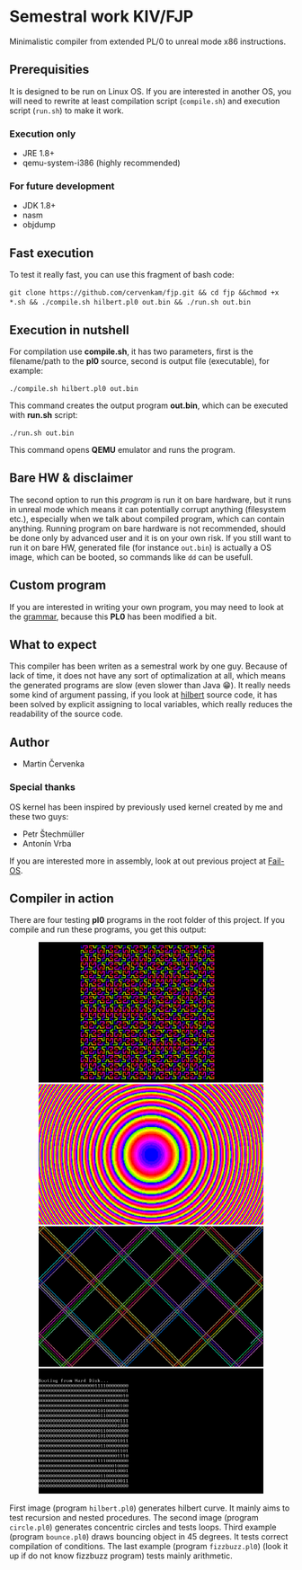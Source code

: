 # Semestral work KIV/FJP
Minimalistic compiler from extended PL/0 to unreal mode x86 instructions.

## Prerequisities
It is designed to be run on Linux OS. If you are interested in another
OS, you will need to rewrite at least compilation script (`compile.sh`)
and execution script (`run.sh`) to make it work.
### Execution only
* JRE 1.8+
* qemu-system-i386 (highly recommended)
### For future development
* JDK 1.8+
* nasm
* objdump

## Fast execution
To test it really fast, you can use this fragment of bash code:

`git clone https://github.com/cervenkam/fjp.git && cd fjp &&chmod +x *.sh
&& ./compile.sh hilbert.pl0 out.bin && ./run.sh out.bin`
## Execution in nutshell
For compilation use **compile.sh**, it has two parameters, first is the
filename/path to the **pl0** source, second is output file (executable),
for example:

`./compile.sh hilbert.pl0 out.bin`

This command creates the output program **out.bin**, which can be executed
with **run.sh** script:

`./run.sh out.bin`

This command opens **QEMU** emulator and runs the program.

## Bare HW & disclaimer
The second option
to run this _program_ is run it on bare hardware, but it runs in unreal
mode which means it can potentially corrupt anything (filesystem etc.),
especially when we talk about compiled program, which can contain anything.
Running program on bare hardware is not recommended, should be done only by
advanced user and it is on your own risk.
If you still want to run it on bare HW, generated file (for instance `out.bin`)
is actually a OS image, which can be booted, so commands like `dd` can be
usefull.

## Custom program
If you are interested in writing your own program, you may need to look
at the [grammar](compiler/pl0.g4), because this **PL0** has been modified
a bit.

## What to expect
This compiler has been writen as a semestral work by one guy. Because of
lack of time, it does not have any sort of optimalization at all, which
means the generated programs are slow (even slower than Java :grin:).
It really needs some kind of argument passing, if you look at
[hilbert](hilbert.pl0) source code, it has been solved by explicit
assigning to local variables, which really reduces the readability
of the source code.
## Author
* Martin &Ccaron;ervenka
### Special thanks
OS kernel has been inspired by previously used kernel created by me and
these two guys:
* Petr &Scaron;techm&uuml;ller
* Anton&iacute;n Vrba

If you are interested more in assembly, look at out previous project at
[Fail-OS](https://github.com/cervenkam/os/).
## Compiler in action
There are four testing **pl0** programs in the root folder of this project.
If you compile and run these programs, you get this output:
<p align="center">
	<img src="pictures/hilbert.png" width="400px"/>
	<img src="pictures/circle.png" width="400px"/>
	<img src="pictures/bounce.png" width="400px"/>
	<img src="pictures/fizzbuzz.png" width="400px"/>
</p>

First image (program `hilbert.pl0`) generates hilbert curve. It mainly aims to
test recursion and nested procedures. The second image (program `circle.pl0`)
generates concentric circles and tests loops. Third example
(program `bounce.pl0`) draws bouncing object in 45 degrees. It tests correct
compilation of conditions. The last example (program `fizzbuzz.pl0`)
(look it up if do not know fizzbuzz program) tests mainly arithmetic.

